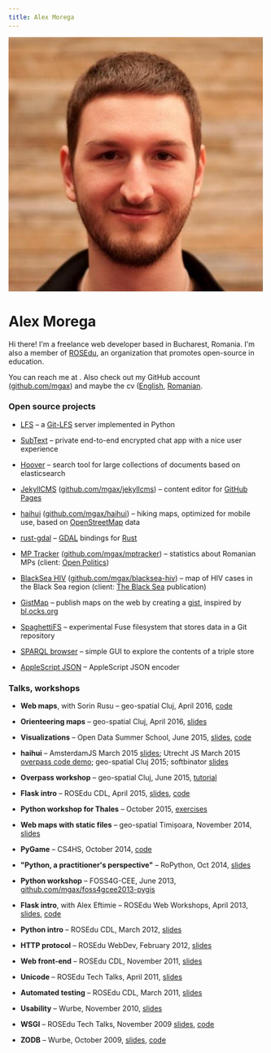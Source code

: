 ```yaml
---
title: Alex Morega
---
```

<p class="photo pull-right"><img src="photo.jpeg" class="img-rounded"></p>

# Alex Morega

Hi there! I'm a freelance web developer based in Bucharest,
Romania. I'm also a member of [ROSEdu](http://rosedu.org/),
an organization that promotes open-source in education.

You can reach me at <span id='the_contact'></span>. Also check out my GitHub
account ([github.com/mgax](https://github.com/mgax/)) and maybe the cv
([English](cv-en.html), [Romanian](cv-ro.html).


### Open source projects

* [LFS](https://github.com/mgax/lfs) – a
  [Git-LFS](https://github.com/github/git-lfs) server implemented in Python

* [SubText](https://github.com/mgax/subtext.git) – private end-to-end encrypted
  chat app with a nice user experience

* [Hoover](https://github.com/mgax/hoover.git) – search tool for large
  collections of documents based on elasticsearch

* [JekyllCMS](http://jekyllcms.grep.ro)
  ([github.com/mgax/jekyllcms](https://github.com/mgax/jekyllcms)) – content
  editor for [GitHub Pages](https://pages.github.com/)

* [haihui](http://haihui.grep.ro)
  ([github.com/mgax/haihui](https://github.com/mgax/haihui)) – hiking maps,
  optimized for mobile use, based on
  [OpenStreetMap](http://www.openstreetmap.org/) data

* [rust-gdal](https://github.com/georust/rust-gdal) – [GDAL](http://gdal.org/)
  bindings for [Rust](http://www.rust-lang.org/)

* [MP Tracker](http://parlament.openpolitics.ro)
  ([github.com/mgax/mptracker](https://github.com/mgax/mptracker)) – statistics
  about Romanian MPs (client: [Open Politics](http://www.openpolitics.ro))

* [BlackSea HIV](http://mgax.github.io/blacksea-hiv/map.html)
  ([github.com/mgax/blacksea-hiv](https://github.com/mgax/blacksea-hiv)) – map
  of HIV cases in the Black Sea region (client: [The Black
  Sea](http://theblacksea.eu) publication)

* [GistMap](https://github.com/mgax/gistmap/wiki) – publish maps on the web by
  creating a [gist](https://gist.github.com), inspired by
  [bl.ocks.org](http://bl.ocks.org)

* [SpaghettiFS](https://github.com/mgax/SpaghettiFS) – experimental Fuse
  filesystem that stores data in a Git repository

* [SPARQL browser](https://github.com/mgax/sparql-browser) – simple GUI to
  explore the contents of a triple store

* [AppleScript JSON](https://github.com/mgax/applescript-json) – AppleScript
  JSON encoder


### Talks, workshops

* **Web maps**, with Sorin Rusu –
  geo-spatial Cluj, April 2016,
  [code](https://github.com/mgax/workshop-geocj2016-web)

* **Orienteering maps** –
  geo-spatial Cluj, April 2016,
  [slides](https://qp.grep.ro/geospatial-2016/orientare.pdf)

* **Visualizations** –
  Open Data Summer School, June 2015,
  [slides](https://grep.ro/quickpub/odss-vis.pdf),
  [code](https://github.com/mgax/workshop-odss-vis)

* **haihui** –
  AmsterdamJS March 2015
  [slides](https://grep.ro/quickpub/amsterdamjs-haihui/haihui.pdf);
  Utrecht JS March 2015 [overpass code
  demo](https://github.com/mgax/utrechtjs-map);
  geo-spatial Cluj 2015;
  softbinator [slides](https://grep.ro/quickpub/softbinator-haihui/slides.pdf)

* **Overpass workshop** –
  geo-spatial Cluj, June 2015,
  [tutorial](https://github.com/mgax/workshop-geocj2015-overpass/blob/master/README.md)

* **Flask intro** –
  ROSEdu CDL, April 2015,
  [slides](https://grep.ro/quickpub/cdl-flask-2015/flask.pdf),
  [code](https://github.com/mgax/workshop-cdl2015-flask)

* **Python workshop for Thales** –
  October 2015,
  [exercises](https://github.com/mgax/workshop-2014-10)

* **Web maps with static files** –
  geo-spatial Timișoara, November 2014,
  [slides](https://grep.ro/quickpub/geospatial-timisoara/geospatial-2014-timisoara.pdf)

* **PyGame** –
  CS4HS, October 2014, [code](https://github.com/mgax/cs4hs-pygame)

* **"Python, a practitioner's perspective"** –
  RoPython, Oct 2014,
  [slides](https://grep.ro/quickpub/ropython-2014/ropython.pdf)

* **Python workshop** –
  FOSS4G-CEE, June 2013,
  [github.com/mgax/foss4gcee2013-pygis](https://github.com/mgax/foss4gcee2013-pygis)

* **Flask intro**, with Alex Eftimie –
  ROSEdu Web Workshops, April 2013,
  [slides](https://docs.google.com/presentation/d/1Rv_iDDSm_aA8uQd5oVVL5VCWPncMzSXjhsfsmf4LONg/edit#slide=id.p),
  [code](https://github.com/mgax/minitwitter)

* **Python intro** –
  ROSEdu CDL, March 2012,
  [slides](https://grep.ro/quickpub/cdl-python-2012/code/)

* **HTTP protocol** –
  ROSEdu WebDev, February 2012,
  [slides](https://grep.ro/quickpub/webdev-http/slides/slides.html)

* **Web front-end** –
  ROSEdu CDL, November 2011,
  [slides](https://grep.ro/quickpub/cdl-web-frontend/slides.html)

* **Unicode** –
  ROSEdu Tech Talks, April 2011,
  [slides](https://grep.ro/quickpub/rtt-unicode/unicode.pdf)

* **Automated testing** –
  ROSEdu CDL, March 2011,
  [slides](https://grep.ro/quickpub/cdl-testing/slides/testing.pdf)

* **Usability** –
  Wurbe, November 2010,
  [slides](https://grep.ro/quickpub/wurbe-usability/)

* **WSGI** –
  ROSEdu Tech Talks, November 2009
  [slides](https://grep.ro/quickpub/rtt-wsgi/slides/slides.pdf),
  [code](https://grep.ro/quickpub/rtt-wsgi/demo/)

* **ZODB** –
  Wurbe, October 2009,
  [slides](https://grep.ro/quickpub/wurbe25/slides/slides.pdf),
  [code](https://grep.ro/quickpub/wurbe25/demo/)


<script>
  (function() {
    var m = ['x@gr', '.ro', 'ale', 'ep', 'lto', 'mai'];
    var a = m[2] + m[0] + m[3] + m[1];
    var span = document.getElementById('the_contact');
    span.innerHTML = '<a href="'+m[5]+m[4]+':'+a+'">'+a+'</a>';
  })();
</script>
